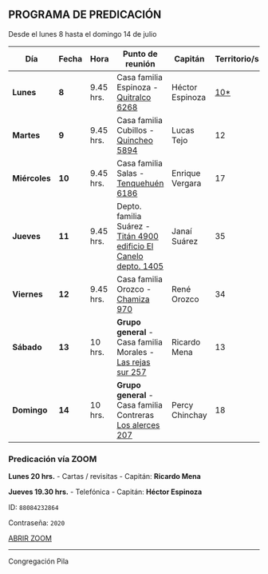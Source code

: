 ## PROGRAMA DE PREDICACIÓN

Desde el lunes 8 hasta el domingo 14 de julio

| Día           | Fecha  | Hora      | Punto de reunión                                             | Capitán         | Territorio/s                                                 |
| ------------- | ------ | --------- | ------------------------------------------------------------ | --------------- | ------------------------------------------------------------ |
| **Lunes**     | **8**  | 9.45 hrs. | Casa familia Espinoza - [Quitralco 6268](https://goo.gl/maps/mQCRL1tuu2vJwiDn8) | Héctor Espinoza | [10*](https://lh3.googleusercontent.com/pw/AP1GczPFqOGp5y71NTOXUJKVwZHOdsnwHdcOQ6T6LUvCcbKvaZOtO7joQ_DP95scJoKEwAVPz9BqgSIH-oWrtEW8ZOoC89S0pDTW7jtWktNPm8mI5ACEWw=w2400) |
| **Martes**    | **9**  | 9.45 hrs. | Casa familia Cubillos - [Quincheo 5894](https://goo.gl/maps/xJzwWzCdVJ38DnLZ6) | Lucas Tejo      | 12                                                           |
| **Miércoles** | **10** | 9.45 hrs. | Casa familia Salas - [Tenquehuén 6186](https://maps.app.goo.gl/T38HmLMMmFtGgB5x9) | Enrique Vergara | 17                                                           |
| **Jueves**    | **11** | 9.45 hrs. | Depto. familia Suárez - [Titán 4900 edificio El Canelo depto. 1405](https://goo.gl/maps/LoEgSwvXgAAsxK4p7) | Janaí Suárez    | 35                                                           |
| **Viernes**   | **12** | 9.45 hrs. | Casa familia Orozco - [Chamiza 970](https://goo.gl/maps/3dBBwBgLSQm5BhuC6) | René Orozco     | 34                                                           |
| **Sábado**    | **13** | 10 hrs.   | **Grupo general** - Casa familia Morales - [Las rejas sur 257](https://goo.gl/maps/a5JMHnj4yiTQRPRQ6) | Ricardo Mena    | 13                                                           |
| **Domingo**   | **14** | 10 hrs.   | **Grupo general** - Casa familia Contreras [Los alerces 207](https://goo.gl/maps/yEMVsrJ5HmNpALe49) | Percy Chinchay  | 18                                                           |

### Predicación vía ZOOM

**Lunes 20 hrs.** - Cartas / revisitas - Capitán: **Ricardo Mena**

**Jueves 19.30 hrs.** - Telefónica - Capitán: **Héctor Espinoza**

ID: `88084232864`

Contraseña: `2020`

[ABRIR ZOOM](https://us06web.zoom.us/j/87540980281?pwd=YUtVa09ZUndTWFJycVFTMzJ5b3JnZz09)

------

Congregación Pila

